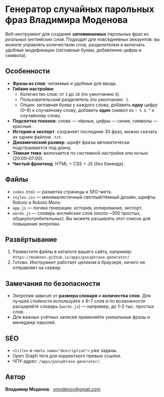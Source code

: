 # Генератор случайных парольных фраз Владимира Моденова

Веб-инструмент для создания **запоминаемых** парольных фраз из *реальных английских слов*. Подходит для повседневных аккаунтов: вы можете управлять количеством слов, разделителем и включать удобные модификации (заглавные буквы, добавление цифры и символа).

## Особенности
- **Фразы из слов**: читаемые и удобные для ввода.
- **Гибкие настройки**:
  - Количество слов: от `3` до `20` (по умолчанию `6`).
  - Пользовательский разделитель (по умолчанию `-`).
  - Опции: заглавная буква у каждого слова, добавить **одну** цифру (0–9) к случайному слову, добавить **один** символ из `! % & ^` к случайному слову.
- **Подсветка токенов**: слова — чёрные, цифры — синие, символы — красные.
- **История и экспорт**: сохраняет последние 30 фраз, можно скачать их одним файлом `.txt`.
- **Динамический размер**: шрифт фразы автоматически подстраивается под длину.
- **Тёмная тема**: включается по системной настройке или ночью (20:00–07:00).
- **Чистый фронтенд**: HTML + CSS + JS (без бэкенда).

## Файлы
- `index.html` — разметка страницы и SEO-мета.
- `styles.css` — минималистичный светлый/тёмный дизайн, шрифты Roboto и Roboto Mono.
- `app.js` — логика генерации, история, копирование, экспорт.
- `words.js` — словарь английских слов (около ~300 простых, общеупотребительных). Вы можете расширять этот список для повышения энтропии.

## Развёртывание
1. Разместите файлы в каталоге вашего сайта, например:  
   `https://modenov.github.io/apps/passphrase-generator/`
2. Готово. Инструмент работает целиком в браузере, ничего не отправляет на сервер.

## Замечания по безопасности
- Энтропия зависит от **размера словаря** и **количества слов**. Для лучшей стойкости используйте ≥ 6–7 слов и по возможности расширяйте словарь (`words.js`) — например, до 1–2 тыс. простых слов.
- Для важных учётных записей применяйте уникальные фразы и менеджер паролей.

## SEO
- `<title>` и `<meta name="description">` уже заданы.
- Open Graph теги для корректного превью ссылки.
- ЧПУ-адрес: `/apps/passphrase-generator/`.

## Автор
**Владимир Моденов** · [vmodenov@gmail.com](mailto:vmodenov@gmail.com)
